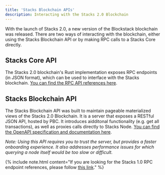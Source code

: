 ```yaml
---
title: 'Stacks Blockchain APIs'
description: Interacting with the Stacks 2.0 Blockchain
---
```


With the launch of Stacks 2.0, a new version of the Blockstack blockchain was released. There are two ways of interacting with the blockchain, either using the Stacks Blockchain API or by making RPC calls to a Stacks Core directly.

## Stacks Core API

The Stacks 2.0 blockchain's Rust implementation exposes RPC endpoints (in JSON format), which can be used to interface with the Stacks blockchain. [You can find the RPC API references here](https://docs.blockstack.org/core/smart/rpc-api.html).

## Stacks Blockchain API

The Stacks Blockchain API was built to maintain pageable materialized views of the Stacks 2.0 Blockchain. It is a server that exposes a RESTful JSON API, hosted by PBC. It introduces aidditonal functionality (e.g. get all transactions), as well as proxies calls directly to Stacks Node. [You can find the OpenAPI specification and documentation here](https://blockstack.github.io/stacks-blockchain-sidecar/).

_Note: Using this API requires you to trust the server, but provides a faster onboarding experience. It also addresses performance issues for which querying a node itself would be too slow or difficult._

{% include note.html content="If you are looking for the Stacks 1.0 RPC endpoint references, please follow [this link](https://core.blockstack.org/)." %}
